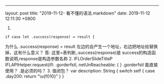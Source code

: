 ---
layout: post
title:  "2019-11-12- 看不懂的语法.markdown"
date:   2019-11-12 12:11:30 +0800

1.
```
if case let .success(response) = result {

```
为什么 .success(response) = result
左边的会产生一个地址，右边把地址给替换掉，这有什么意义？
答: 这里=表判断,.success(response)是 success的构造函数说明,response是构造参数名称
2. IFLOrderSlideTitleP
IFLAPIHelper.request(ifl: .gorderfstl, netUnReacheable: {
}
.gorderfstl 能直接使用？
.是必须的吗？
3. 值闭包？
var description: String {
      switch self {
      case .day200: return "\u{f010}"
      }
}
 
 
    